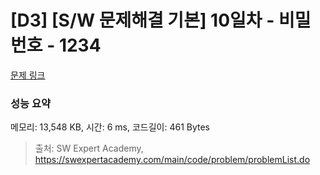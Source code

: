 # [D3] [S/W 문제해결 기본] 10일차 - 비밀번호 - 1234 

[문제 링크](https://swexpertacademy.com/main/code/problem/problemDetail.do?contestProbId=AV14_DEKAJcCFAYD) 

### 성능 요약

메모리: 13,548 KB, 시간: 6 ms, 코드길이: 461 Bytes



> 출처: SW Expert Academy, https://swexpertacademy.com/main/code/problem/problemList.do